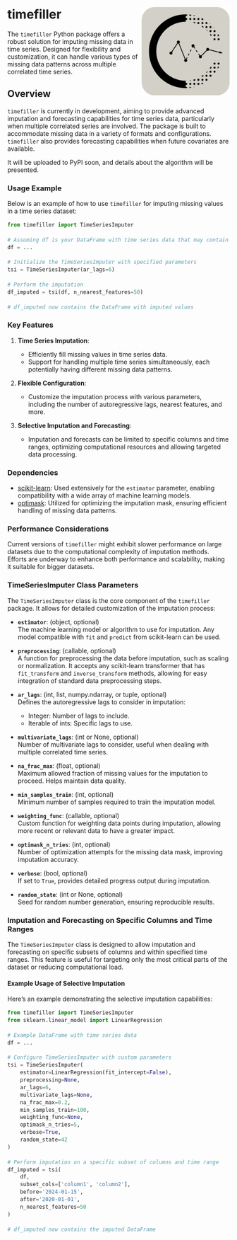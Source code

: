 # <img src="https://raw.githubusercontent.com/CyrilJl/timefiller/main/_static/logo_timefiller.svg" alt="Logo BatchStats" width="200" height="200" align="right"> timefiller

The `timefiller` Python package offers a robust solution for imputing missing data in time series. Designed for flexibility and customization, it can handle various types of missing data patterns across multiple correlated time series.

## Overview

`timefiller` is currently in development, aiming to provide advanced imputation and forecasting capabilities for time series data, particularly when multiple correlated series are involved. The package is built to accommodate missing data in a variety of formats and configurations. `timefiller` also provides forecasting capabilities when future covariates are available.

It will be uploaded to PyPI soon, and details about the algorithm will be presented.

### Usage Example

Below is an example of how to use `timefiller` for imputing missing values in a time series dataset:

```python
from timefiller import TimeSeriesImputer

# Assuming df is your DataFrame with time series data that may contain missing values
df = ...

# Initialize the TimeSeriesImputer with specified parameters
tsi = TimeSeriesImputer(ar_lags=6)

# Perform the imputation
df_imputed = tsi(df, n_nearest_features=50)

# df_imputed now contains the DataFrame with imputed values
```

### Key Features

1. **Time Series Imputation**: 
   - Efficiently fill missing values in time series data.
   - Support for handling multiple time series simultaneously, each potentially having different missing data patterns.

2. **Flexible Configuration**: 
   - Customize the imputation process with various parameters, including the number of autoregressive lags, nearest features, and more.

3. **Selective Imputation and Forecasting**: 
   - Imputation and forecasts can be limited to specific columns and time ranges, optimizing computational resources and allowing targeted data processing.

### Dependencies

- [scikit-learn](https://scikit-learn.org/stable/index.html): Used extensively for the `estimator` parameter, enabling compatibility with a wide array of machine learning models.
- [optimask](https://optimask.readthedocs.io/en/latest/index.html): Utilized for optimizing the imputation mask, ensuring efficient handling of missing data patterns.

### Performance Considerations

Current versions of `timefiller` might exhibit slower performance on large datasets due to the computational complexity of imputation methods. Efforts are underway to enhance both performance and scalability, making it suitable for bigger datasets.

### TimeSeriesImputer Class Parameters

The `TimeSeriesImputer` class is the core component of the `timefiller` package. It allows for detailed customization of the imputation process:

- **`estimator`**: (object, optional)  
  The machine learning model or algorithm to use for imputation. Any model compatible with `fit` and `predict` from scikit-learn can be used.

- **`preprocessing`**: (callable, optional)  
  A function for preprocessing the data before imputation, such as scaling or normalization. It accepts any scikit-learn transformer that has `fit_transform` and `inverse_transform` methods, allowing for easy integration of standard data preprocessing steps.

- **`ar_lags`**: (int, list, numpy.ndarray, or tuple, optional)  
  Defines the autoregressive lags to consider in imputation:
  - Integer: Number of lags to include.
  - Iterable of ints: Specific lags to use.

- **`multivariate_lags`**: (int or None, optional)  
  Number of multivariate lags to consider, useful when dealing with multiple correlated time series.

- **`na_frac_max`**: (float, optional)  
  Maximum allowed fraction of missing values for the imputation to proceed. Helps maintain data quality.

- **`min_samples_train`**: (int, optional)  
  Minimum number of samples required to train the imputation model.

- **`weighting_func`**: (callable, optional)  
  Custom function for weighting data points during imputation, allowing more recent or relevant data to have a greater impact.

- **`optimask_n_tries`**: (int, optional)  
  Number of optimization attempts for the missing data mask, improving imputation accuracy.

- **`verbose`**: (bool, optional)  
  If set to `True`, provides detailed progress output during imputation.

- **`random_state`**: (int or None, optional)  
  Seed for random number generation, ensuring reproducible results.

### Imputation and Forecasting on Specific Columns and Time Ranges

The `TimeSeriesImputer` class is designed to allow imputation and forecasting on specific subsets of columns and within specified time ranges. This feature is useful for targeting only the most critical parts of the dataset or reducing computational load.

#### Example Usage of Selective Imputation

Here’s an example demonstrating the selective imputation capabilities:

```python
from timefiller import TimeSeriesImputer
from sklearn.linear_model import LinearRegression

# Example DataFrame with time series data
df = ...

# Configure TimeSeriesImputer with custom parameters
tsi = TimeSeriesImputer(
    estimator=LinearRegression(fit_intercept=False),
    preprocessing=None,
    ar_lags=6,
    multivariate_lags=None,
    na_frac_max=0.2,
    min_samples_train=100,
    weighting_func=None,
    optimask_n_tries=5,
    verbose=True,
    random_state=42
)

# Perform imputation on a specific subset of columns and time range
df_imputed = tsi(
    df, 
    subset_cols=['column1', 'column2'],
    before='2024-01-15',
    after='2020-01-01',
    n_nearest_features=50
)

# df_imputed now contains the imputed DataFrame
```
